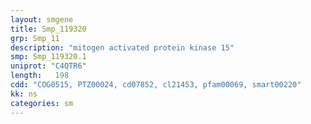```yaml
---
layout: smgene
title: Smp_119320
grp: Smp_11
description: "mitogen activated protein kinase 15"
smp: Smp_119320.1
uniprot: "C4QTR6"
length:   198
cdd: "COG0515, PTZ00024, cd07852, cl21453, pfam00069, smart00220"
kk: ns
categories: sm
---
```

